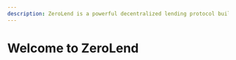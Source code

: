 ```yaml
---
description: ZeroLend is a powerful decentralized lending protocol built on zkSync.
---
```


# Welcome to ZeroLend


